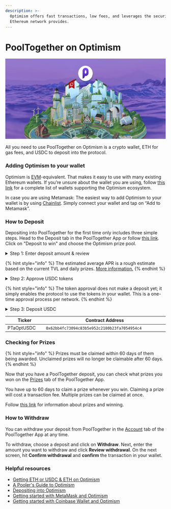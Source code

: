 ```yaml
---
description: >-
  Optimism offers fast transactions, low fees, and leverages the security the
  Ethereum network provides.
---
```


# PoolTogether on Optimism

![Save & win with PoolTogether on Optimism](<../../.gitbook/assets/image (2).png>)

All you need to use PoolTogether on Optimism is a crypto wallet, ETH for gas fees, and USDC to deposit into the protocol.&#x20;

### Adding Optimism to your wallet

Optimism is [EVM](https://ethereum.org/en/developers/docs/evm/)-equivalent. That makes it easy to use with many existing Ethereum wallets. If you’re unsure about the wallet you are using, follow [this link](./#adding-optimism-to-your-wallet) for a complete list of wallets supporting the Optimism ecosystem.

In case you are using Metamask: The easiest way to add Optimism to your wallet is by using [Chainlist](https://chainlist.org/chain/10). Simply connect your wallet and tap on “Add to Metamask”.

### How to Deposit

Depositing into PoolTogether for the first time only includes three simple steps. Head to the Deposit tab in the PoolTogether App or follow [this link](https://app.pooltogether.com/deposit?network=optimism). Click on "Deposit to win" and choose the Optimism prize pool.

<details>

<summary>Step 1: Enter deposit amount &#x26; review</summary>

First, make sure you are on the Optimism network. Enter the amount of USDC you want to deposit and click on **Review deposit**.

</details>

{% hint style="info" %}
The estimated average APR is a rough estimate based on the current TVL and daily prizes. [More information.](../../welcome/faq.md#what-is-the-prize-apr)
{% endhint %}

<details>

<summary>Step 2: Approve USDC tokens</summary>

To deposit into the Prize Pool, you need to allow the PoolTogether protocol to access the USDC tokens in your wallet. This happens through an approval transaction to the PoolTogether Prize Pool contracts.

Click on **Confirm approval** in the PoolTogether App and **confirm** the transaction in your wallet.

</details>

{% hint style="info" %}
The token approval does not make a deposit yet; it simply enables the protocol to use the tokens in your wallet. This is a one-time approval process per network.&#x20;
{% endhint %}

<details>

<summary>Step 3: Deposit USDC</summary>

The "Deposit Confirmation" screen will automatically load after the approval transaction is completed. Click on **Confirm deposit** and **confirm** the deposit transaction in your wallet.&#x20;

After the transaction has been submitted, you will be forwarded to the "Deposit submitted" screen. You are now eligible for all future draws.&#x20;

To reflect your PoolTogether deposit, you will receive the [PTaOptUSDC](https://optimistic.etherscan.io/token/0x62bb4fc73094c83b5e952c2180b23fa7054954c4) ticket token. You can add it to your wallet with the information below:

</details>

<table><thead><tr><th width="164.9442832269298">Ticker</th><th width="588.4285714285713">Contract Address</th></tr></thead><tbody><tr><td>PTaOptUSDC</td><td><code>0x62bb4fc73094c83b5e952c2180b23fa7054954c4</code></td></tr></tbody></table>

### Checking for Prizes

{% hint style="info" %}
Prizes must be claimed within 60 days of them being awarded. Unclaimed prizes will no longer be claimable after 60 days.&#x20;
{% endhint %}

Now that you have a PoolTogether deposit, you can check what prizes you won on the [Prizes](https://app.pooltogether.com/prizes) tab of the PoolTogether App.&#x20;

You have up to 60 days to claim a prize whenever you win. Claiming a prize will cost a transaction fee. Multiple prizes can be claimed at once.&#x20;

Follow [this link](../../welcome/faq.md#prizes-and-winning) for information about prizes and winning.

### How to Withdraw

You can withdraw your deposit from PoolTogether in the [Account](https://app.pooltogether.com/account) tab of the PoolTogether App at any time.

To withdraw, choose a deposit and click on **Withdraw**. Next, enter the amount you want to withdraw and click **Review withdrawal**. On the next screen, hit **Confirm withdrawal** and **confirm** the transaction in your wallet.

### Helpful resources

* [Getting ETH or USDC & ETH on Optimism](getting-usdc-and-eth-on-optimism.md)
* [A Pooler's Guide to Optimism](https://mirror.xyz/0x7437Ba619ab8bb0eb124B987647A27c95A9cc00F/LYjoXuD4krG-1NY\_hTJYMmdkNjxFd6wqvG7hTVzcXOs)
* [Depositing into Optimism](https://help.optimism.io/hc/en-us/articles/5779675996187)
* [Getting started with MetaMask and Optimism](https://help.optimism.io/hc/en-us/articles/6223777057179-Getting-started-with-MetaMask-and-Optimism)
* [Getting started with Coinbase Wallet and Optimism](https://help.optimism.io/hc/en-us/articles/6228251383579-Getting-started-with-Coinbase-Wallet-and-Optimism)
